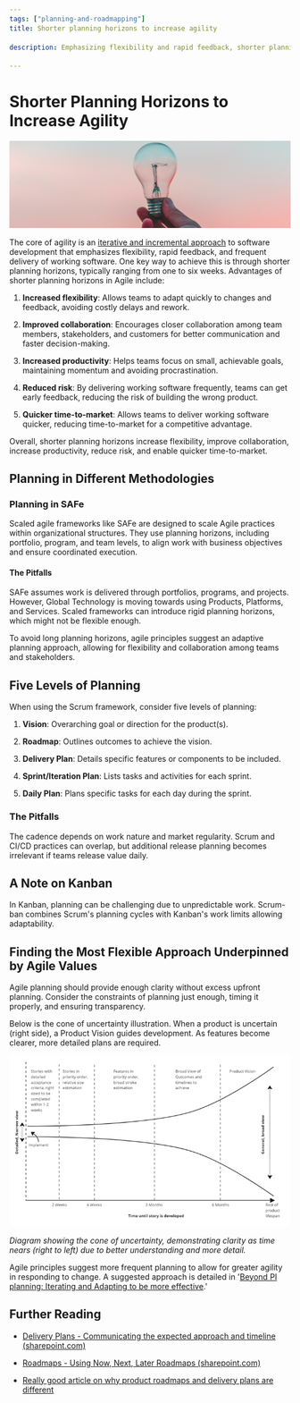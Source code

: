 ```yaml
---
tags: ["planning-and-roadmapping"]
title: Shorter planning horizons to increase agility

description: Emphasizing flexibility and rapid feedback, shorter planning horizons enhance agility by enabling frequent delivery and quick adaptation to change. This approach boosts collaboration, productivity, and reduces risk, aligning with Agile values across frameworks like Scrum and SAFe. The key is balancing detailed planning with the adaptability needed for modern technology environments.

---
```



# Shorter Planning Horizons to Increase Agility

![A hand holding a light bulb Description automatically generated](Shorter%20planning%20horizons%20to%20increase%20agility_media/media/image1.jpeg)



The core of agility is an [iterative and incremental approach](cA5DcI8h54ye17yXUNla6w/dc7c0b13-1a7a-4646-ab14-e41cf6792d17.aspx) to software development that emphasizes flexibility, rapid feedback, and frequent delivery of working software. One key way to achieve this is through shorter planning horizons, typically ranging from one to six weeks. Advantages of shorter planning horizons in Agile include:

1. **Increased flexibility**: Allows teams to adapt quickly to changes and feedback, avoiding costly delays and rework.

2. **Improved collaboration**: Encourages closer collaboration among team members, stakeholders, and customers for better communication and faster decision-making.

3. **Increased productivity**: Helps teams focus on small, achievable goals, maintaining momentum and avoiding procrastination.

4. **Reduced risk**: By delivering working software frequently, teams can get early feedback, reducing the risk of building the wrong product.

5. **Quicker time-to-market**: Allows teams to deliver working software quicker, reducing time-to-market for a competitive advantage.

Overall, shorter planning horizons increase flexibility, improve collaboration, increase productivity, reduce risk, and enable quicker time-to-market.

## Planning in Different Methodologies

### Planning in SAFe

Scaled agile frameworks like SAFe are designed to scale Agile practices within organizational structures. They use planning horizons, including portfolio, program, and team levels, to align work with business objectives and ensure coordinated execution.

#### The Pitfalls

SAFe assumes work is delivered through portfolios, programs, and projects. However, Global Technology is moving towards using Products, Platforms, and Services. Scaled frameworks can introduce rigid planning horizons, which might not be flexible enough.

To avoid long planning horizons, agile principles suggest an adaptive planning approach, allowing for flexibility and collaboration among teams and stakeholders.

## Five Levels of Planning

When using the Scrum framework, consider five levels of planning:

1. **Vision**: Overarching goal or direction for the product(s).

2. **Roadmap**: Outlines outcomes to achieve the vision.

3. **Delivery Plan**: Details specific features or components to be included.

4. **Sprint/Iteration Plan**: Lists tasks and activities for each sprint.

5. **Daily Plan**: Plans specific tasks for each day during the sprint.

### The Pitfalls

The cadence depends on work nature and market regularity. Scrum and CI/CD practices can overlap, but additional release planning becomes irrelevant if teams release value daily.

## A Note on Kanban

In Kanban, planning can be challenging due to unpredictable work. Scrum-ban combines Scrum's planning cycles with Kanban's work limits allowing adaptability.

## Finding the Most Flexible Approach Underpinned by Agile Values

Agile planning should provide enough clarity without excess upfront planning. Consider the constraints of planning just enough, timing it properly, and ensuring transparency.

Below is the cone of uncertainty illustration. When a product is uncertain (right side), a Product Vision guides development. As features become clearer, more detailed plans are required.

![A graph of a line Description automatically generated with medium confidence](Shorter%20planning%20horizons%20to%20increase%20agility_media/media/image2.png)

*Diagram showing the cone of uncertainty, demonstrating clarity as time nears (right to left) due to better understanding and more detail.*

Agile principles suggest more frequent planning to allow for greater agility in responding to change. A suggested approach is detailed in '[Beyond PI planning: Iterating and Adapting to be more effective](cA5DcI8h54ye17yXUNla6w/51f5ccee-92b7-439c-9e2f-5bc6ccf2f564.aspx).'

## Further Reading

- [Delivery Plans - Communicating the expected approach and timeline (sharepoint.com)](CIWsscu83QKHLo3NKRvg/530254f9-8222-4bb6-a35c-10b41f5dd835.aspx)

- [Roadmaps - Using Now, Next, Later Roadmaps (sharepoint.com)](ZnItogF7IpiI2HA9asSMiA/4e2e7b9c-34de-41ac-9241-f02c2704d523.aspx)

- [Really good article on why product roadmaps and delivery plans are different](https://www.prodpad.com/blog/difference-between-roadmaps-and-release-plans/)

